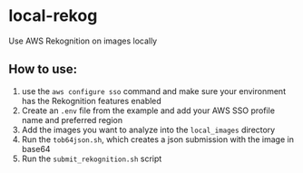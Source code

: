 # local-rekog
Use AWS Rekognition on images locally

## How to use:

1. use the `aws configure sso` command and make sure your environment has the Rekognition features enabled
2. Create an `.env` file from the example and add your AWS SSO profile name and preferred region
3. Add the images you want to analyze into the `local_images` directory
4. Run the `tob64json.sh`, which creates a json submission with the image in base64
5. Run the `submit_rekognition.sh` script
